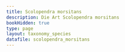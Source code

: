 ```yaml
---
title: Scolopendra morsitans
description: Die Art Scolopendra morsitans
bookHidden: true
type: page
layout: taxonomy_species
datafile: scolopendra_morsitans
---
```


